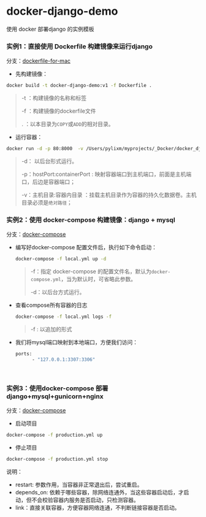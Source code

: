 # docker-django-demo

使用 docker 部署django 的实例模板

### 实例1：直接使用 Dockerfile 构建镜像来运行django

分支：[dockerfile-for-mac](https://github.com/pylixm/docker-django-demo/tree/dockerfile-for-mac)

- 先构建镜像：

```bash
docker build -t docker-django-demo:v1 -f Dockerfile .
```

> -t ：构建镜像的名称和标签
>
> -f ：构建镜像的dockerfile文件
>
>  .  ：以本目录为`COPY`或`ADD`的相对目录。

- 运行容器：

```bash
docker run -d -p 80:8000  -v /Users/pylixm/myprojects/_Docker/docker_django_demo:/code/ docker-django-demo:v1
```

> -d： 以后台形式运行。
>
> -p：hostPort:containerPort : 映射容器端口到主机端口，前面是主机端口，后边是容器端口；
>
> -v：主机目录:容器内目录 ：挂载主机目录作为容器的持久化数据卷。主机目录必须是`绝对路径`；



### 实例2：使用 docker-compose 构建镜像：django + mysql



分支：[docker-compose](https://github.com/pylixm/docker-django-demo/tree/docker-compose)

- 编写好docker-compose 配置文件后，执行如下命令启动：

  ```bash
  docker-compose -f local.yml up -d
  ```

  > -f：指定 docker-compose 的配置文件名，默认为`docker-compose.yml`，当为默认时，可省略此参数。
  >
  > -d：以后台方式运行。

- 查看compose所有容器的日志

  ```bash
  docker-compose -f local.yml logs -f
  ```

  > -f : 以追加的形式

- 我们将mysql端口映射到本地端口，方便我们访问：

  ```bash
  ports:
        - "127.0.0.1:3307:3306"
  ```

  ​
### 实例3：使用docker-compose 部署django+mysql+gunicorn+nginx

分支：[docker-compose](https://github.com/pylixm/docker-django-demo/tree/docker-compose-production)

- 启动项目
```bash
docker-compose -f production.yml up
```

- 停止项目
```bash
docker-compose -f production.yml stop
```

说明：
- restart: 参数作用，当容器非正常退出后，尝试重启。
- depends_on: 依赖于哪些容器，除网络连通外，当这些容器启动后，才启动，但不会校验容器内服务是否启动，只检测容器。
- link：直接关联容器，方便容器网络连通，不判断链接容器是否启动。